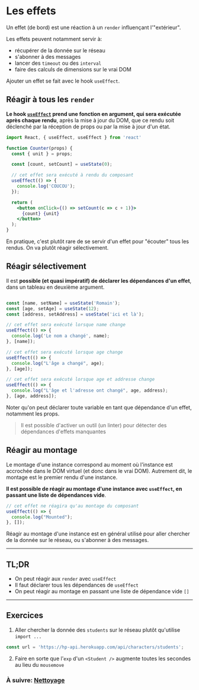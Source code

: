 # Les effets

Un effet (de bord) est une réaction à un `render` influençant l'"extérieur".

Les effets peuvent notamment servir à:
- récupérer de la donnée sur le réseau
- s'abonner à des messages
- lancer des `timeout` ou des `interval`
- faire des calculs de dimensions sur le vrai DOM

Ajouter un effet se fait avec le hook `useEffect`.

## Réagir à tous les `render`

**Le hook [`useEffect`](https://fr.reactjs.org/docs/hooks-reference.html#useeffect) prend une fonction en argument, qui sera exécutée après chaque rendu**, après la mise à jour du DOM, que ce rendu soit déclenché par la réception de props ou par la mise à jour d'un état.

```jsx
import React, { useEffect, useEffect } from 'react'

function Counter(props) {
  const { unit } = props;

  const [count, setCount] = useState(0);

  // cet effet sera exécuté à rendu du composant
  useEffect(() => {
    console.log('COUCOU');
  });

  return (
    <button onClick={() => setCount(c => c + 1)}>
      {count} {unit}
    </button>
  );
}
```

En pratique, c'est plutôt rare de se servir d'un effet pour "écouter" tous les rendus. On va plutôt réagir sélectivement.

## Réagir sélectivement

Il est **possible (et quasi impératif) de déclarer les dépendances d'un effet**, dans un tableau en deuxième argument.

```jsx

const [name, setName] = useState('Romain');
const [age, setAge] = useState(12);
const [address, setAddress] = useState('ici et là');

// cet effet sera exécuté lorsque name change
useEffect(() => {
  console.log('Le nom a changé', name);
}, [name]);

// cet effet sera exécuté lorsque age change
useEffect(() => {
  console.log("L'âge a changé", age);
}, [age]);

// cet effet sera exécuté lorsque age et addresse change
useEffect(() => {
  console.log("L'âge et l'adresse ont changé", age, address);
}, [age, address]);
```

Noter qu'on peut déclarer toute variable en tant que dépendance d'un effet, notamment les props.

> Il est possible d'activer un outil (un linter) pour détecter des dépendances d'effets manquantes

## Réagir au montage

Le montage d'une instance correspond au moment où l'instance est accrochée dans le DOM virtuel (et donc dans le vrai DOM). Autrement dit, le montage est le premier rendu d'une instance.

**Il est possible de réagir au montage d'une instance avec `useEffect`, en passant une liste de dépendances vide**.

```jsx
// cet effet ne réagira qu'au montage du composant
useEffect(() => {
  console.log("Mounted");
}, []);
```

Réagir au montage d'une instance est en général utilisé pour aller chercher de la donnée sur le réseau, ou s'abonner à des messages.

---

## TL;DR

- On peut réagir aux `render` avec `useEffect`
- Il faut déclarer tous les dépendances de `useEffect`
- On peut réagir au montage en passant une liste de dépendance vide `[]`

---

## Exercices

1. Aller chercher la donnée des `students` sur le réseau plutôt qu'utilise `import ...`
```js
const url = 'https://hp-api.herokuapp.com/api/characters/students';
```

2. Faire en sorte que l'`exp` d'un `<Student />` augmente toutes les secondes au lieu du `mousemove`

### À suivre: [Nettoyage](./2_cleanup.md)
